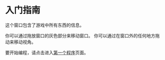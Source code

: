 # 入门指南
这个窗口包含了游戏中所有东西的信息。

你可以通过拖放窗口的灰色部分来移动窗口。
你可以通过在窗口外的任何地方拖动来移动视角。

要开始编程，请点击进入[第一个程序](docs/first_program.md)页面。